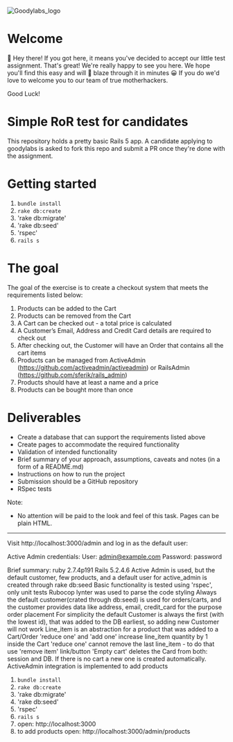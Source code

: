 ![Goodylabs_logo](https://user-images.githubusercontent.com/1035770/151546790-59ffd0b3-3caa-4ecd-918b-cecfcfdfcccb.png)

# Welcome

👋 Hey there! If you got here, it means you've decided to accept our little test assignment. That's great! We're really happy to see you here. We hope you'll find this  easy and will 🚀 blaze through it in minutes 😀 If you do we'd love to welcome you to our team of true motherhackers.

Good Luck!

# Simple RoR test for candidates

This repository holds a pretty basic Rails 5 app. A candidate applying to goodylabs is asked to fork this repo and submit a PR once they're done with the assignment.

# Getting started

1. `bundle install`
2. `rake db:create`
3.  'rake db:migrate'
4. 'rake db:seed'
5.  'rspec'
6. `rails s`

# The goal

The goal of the exercise is to create a checkout system that meets the requirements listed below:

1. Products can be added to the Cart
2. Products can be removed from the Cart
3. A Cart can be checked out - a total price is calculated
4. A Customer’s Email, Address and Credit Card details are required to check out
5. After checking out, the Customer will have an Order that contains all the cart items
6. Products can be managed from ActiveAdmin (https://github.com/activeadmin/activeadmin) or RailsAdmin (https://github.com/sferik/rails_admin)
7. Products should have at least a name and a price
8. Products can be bought more than once
    
# Deliverables
- Create a database that can support the requirements listed above 
- Create pages to accommodate the required functionality
- Validation of intended functionality
- Brief summary of your approach, assumptions, caveats and notes (in a form of a README.md)
- Instructions on how to run the project
- Submission should be a GitHub repository
- RSpec tests 
 
 Note: 
- No attention will be paid to the look and feel of this task. Pages can be plain HTML.


----------

Visit http://localhost:3000/admin and log in as the default user:

Active Admin credentials:
User: admin@example.com
Password: password

Brief summary:
ruby 2.7.4p191
Rails 5.2.4.6
Active Admin is used, but the default customer, few products, and a default user for active_admin is created through rake db:seed
Basic functionality is tested using 'rspec', only unit tests
Rubocop lynter was used to parse the code styling
Always the default customer(crated through db:seed) is used for orders/carts, and the customer provides data like address, email, credit_card for the purpose order placement
For simplicity the default Customer is always the first (with the lowest id), that was added to the DB earliest, so adding new Customer will not work
Line_item is an abstraction for a product that was added to a Cart/Order
'reduce one' and 'add one' increase line_item quantity by 1 inside the Cart
'reduce one' cannot remove the last line_item - to do that use 'remove item' link/button
'Empty cart' deletes the Card from both: session and DB. If there is no cart a new one is created automatically.
ActiveAdmin integration is implemented to add products

1. `bundle install`
2. `rake db:create`
3.  'rake db:migrate'
4. 'rake db:seed'
5.  'rspec'
6. `rails s`
7. open: http://localhost:3000
8. to add products open: http://localhost:3000/admin/products